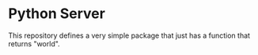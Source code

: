 # Python Server

This repository defines a very simple package that just has a function that returns "world".
